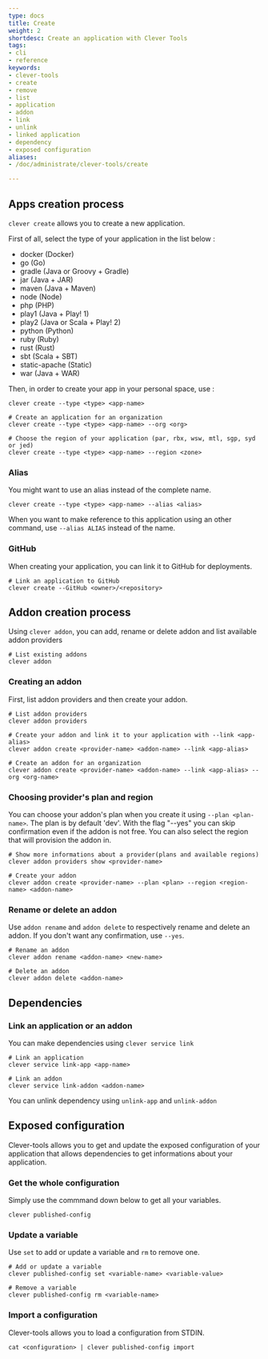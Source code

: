 ```yaml
---
type: docs
title: Create
weight: 2
shortdesc: Create an application with Clever Tools
tags:
- cli
- reference
keywords:
- clever-tools
- create
- remove
- list
- application
- addon
- link
- unlink
- linked application
- dependency
- exposed configuration
aliases:
- /doc/administrate/clever-tools/create

---
```

## Apps creation process

`clever create` allows you to create a new application.

First of all, select the type of your application in the list below :

* docker (Docker)
* go (Go)
* gradle (Java or Groovy + Gradle)
* jar (Java + JAR)
* maven (Java + Maven)
* node (Node)
* php (PHP)
* play1 (Java + Play! 1)
* play2 (Java or Scala + Play! 2)
* python (Python)
* ruby (Ruby)
* rust (Rust)
* sbt (Scala + SBT)
* static-apache (Static)
* war (Java + WAR)

Then, in order to create your app in your personal space, use :

```shell
clever create --type <type> <app-name>

# Create an application for an organization
clever create --type <type> <app-name> --org <org>

# Choose the region of your application (par, rbx, wsw, mtl, sgp, syd or jed)
clever create --type <type> <app-name> --region <zone>
```

### Alias

You might want to use an alias instead of the complete name.

```shell
clever create --type <type> <app-name> --alias <alias>
```

When you want to make reference to this application using an other command, use `--alias ALIAS` instead of the name.

### GitHub

When creating your application, you can link it to GitHub for deployments.

```shell
# Link an application to GitHub
clever create --GitHub <owner>/<repository>
```

## Addon creation process

Using `clever addon`, you can add, rename or delete addon and list available addon providers

```shell
# List existing addons
clever addon
```

### Creating an addon

First, list addon providers and then create your addon.

```shell
# List addon providers
clever addon providers

# Create your addon and link it to your application with --link <app-alias>
clever addon create <provider-name> <addon-name> --link <app-alias>

# Create an addon for an organization
clever addon create <provider-name> <addon-name> --link <app-alias> --org <org-name>
```

### Choosing provider's plan and region

You can choose your addon's plan when you create it using `--plan <plan-name>`. The plan is by default 'dev'. With the flag "--yes" you can skip confirmation even if the addon is not free. You can also select the region that will provision the addon in.

```shell
# Show more informations about a provider(plans and available regions)
clever addon providers show <provider-name>

# Create your addon
clever addon create <provider-name> --plan <plan> --region <region-name> <addon-name>
```

### Rename or delete an addon

Use `addon rename` and `addon delete` to respectively rename and delete an addon.
If you don't want any confirmation, use `--yes`.

```shell
# Rename an addon
clever addon rename <addon-name> <new-name>

# Delete an addon
clever addon delete <addon-name>
```

## Dependencies

### Link an application or an addon

You can make dependencies using `clever service link`

```shell
# Link an application
clever service link-app <app-name>

# Link an addon
clever service link-addon <addon-name>
```

You can unlink dependency using `unlink-app` and `unlink-addon`

## Exposed configuration

Clever-tools allows you to get and update the exposed configuration of your application that allows dependencies to get informations about your application.

### Get the whole configuration

Simply use the commmand down below to get all your variables.

```shell
clever published-config
```

### Update a variable

Use `set` to add or update a  variable and `rm` to remove one.

```shell
# Add or update a variable
clever published-config set <variable-name> <variable-value>

# Remove a variable
clever published-config rm <variable-name>
```

### Import a configuration

Clever-tools allows you to load a configuration from STDIN.

```shell
cat <configuration> | clever published-config import
```
